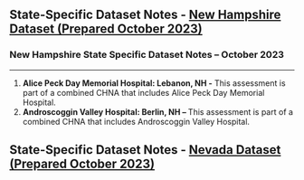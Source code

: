 ## State-Specific Dataset Notes - [New Hampshire Dataset (Prepared October 2023)](https://github.com/BroadStreet-Health/Community-Health-Needs-Assessments/blob/main/New-Hampshire.csv)

### New Hampshire State Specific Dataset Notes – October 2023
---
1. <strong> Alice Peck Day Memorial Hospital: Lebanon, NH -</strong> This assessment is part of a combined CHNA that includes Alice Peck Day Memorial Hospital.
1. <strong> Androscoggin Valley Hospital: Berlin, NH – </strong> This assessment is part of a combined CHNA that includes Androscoggin Valley Hospital. 


## State-Specific Dataset Notes - [Nevada Dataset (Prepared October 2023)](https://github.com/BroadStreet-Health/Community-Health-Needs-Assessments/blob/main/Nevada.csv)
